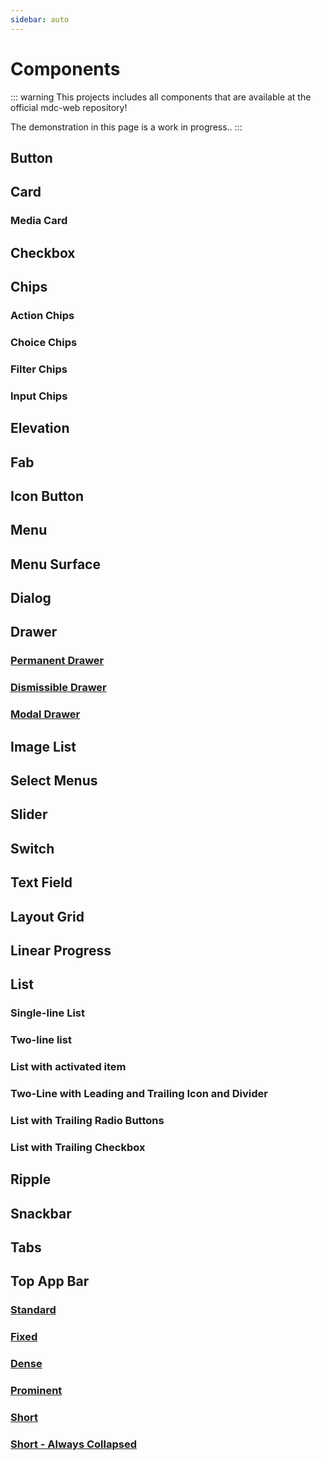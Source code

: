 ```yaml
---
sidebar: auto
---
```


# Components

::: warning
This projects includes all components that are available at the official mdc-web repository!

The demonstration in this page is a work in progress..
:::

## Button

<ButtonDemo/>

## Card

<CardDemo/>

### Media Card

<CardMediaDemo/>

## Checkbox

<CheckboxDemo/>

## Chips

### Action Chips

<ChipsActionDemo/>

### Choice Chips

<ChipsChoiceDemo/>

### Filter Chips

<ChipsFilterDemo/>

### Input Chips

<ChipsInputDemo/>

## Elevation

<ElevationDemo/>

## Fab

<FabDemo/>

<!-- ## Textfield

<TextfieldDemo/> -->

## Icon Button

<IconButtonDemo/>

## Menu

<MenuDemo/>

## Menu Surface

<MenuSurfaceDemo/>

## Dialog

<DialogDemo/>

## Drawer

### [Permanent Drawer](permanentDrawer.html)

<PermanentDrawerDemo/>

### [Dismissible Drawer](dismissibleDrawer.html)

<DismissibleDrawerDemo/>

### [Modal Drawer](modalDrawer.html)

<ModalDrawerDemo/>

## Image List

<ImageListDemo/>

## Select Menus

<SelectDemo/>

## Slider

<SliderDemo/>

## Switch

<SwitchDemo/>

## Text Field

<TextfieldDemo/>

## Layout Grid

<LayoutGridDemo/>

## Linear Progress

<LinearProgressDemo/>

## List

### Single-line List

<SingleLineListDemo/>

### Two-line list

<TwoLineListDemo/>

### List with activated item

<ListWithActivatedItemDemo/>

### Two-Line with Leading and Trailing Icon and Divider

<TwoLineWithLeadingAndTrailingIconAndDividerDemo/>

### List with Trailing Radio Buttons

<ListWithTrailingRadioButtonsDemo/>

### List with Trailing Checkbox

<ListWithTrailingCheckboxDemo/>

## Ripple

<RippleDemo/>

## Snackbar

<SnackbarDemo/>

## Tabs

<TabsDemo/>

## Top App Bar

### [Standard](standard.html)

<StandardTopAppBarDemo/>

### [Fixed](fixed.html)

<FixedTopAppBarDemo/>

### [Dense](dense.html)

<DenseTopAppBarDemo/>

### [Prominent](prominent.html)

<ProminentTopAppBarDemo/>

### [Short](short.html)

<ShortTopAppBarDemo/>

### [Short - Always Collapsed](shortCollapsed.html)

<ShortCollapsedTopAppBarDemo/>
